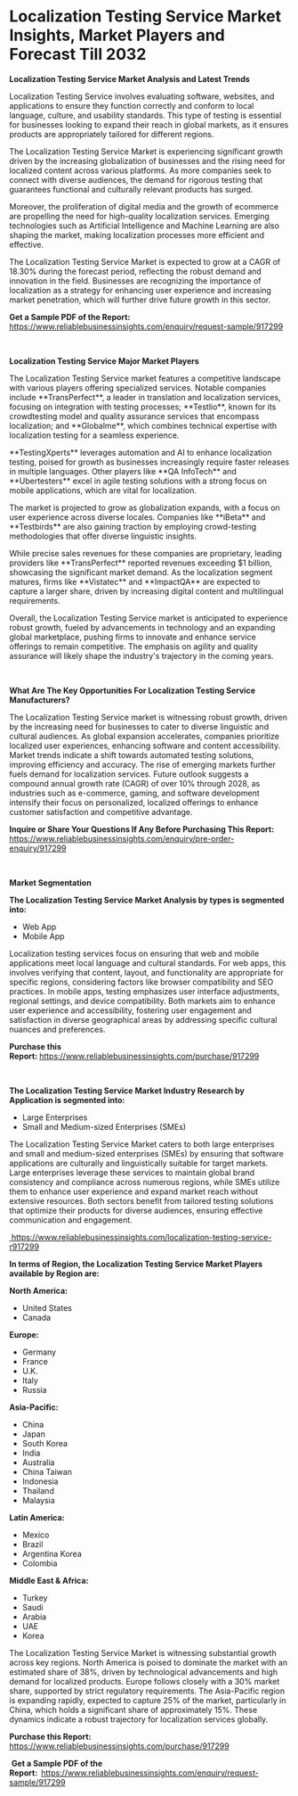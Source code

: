 <p><h1>Localization Testing Service Market Insights, Market Players and Forecast Till 2032</h1></p><p><strong>Localization Testing Service Market Analysis and Latest Trends</strong></p>
<p><p>Localization Testing Service involves evaluating software, websites, and applications to ensure they function correctly and conform to local language, culture, and usability standards. This type of testing is essential for businesses looking to expand their reach in global markets, as it ensures products are appropriately tailored for different regions.</p><p>The Localization Testing Service Market is experiencing significant growth driven by the increasing globalization of businesses and the rising need for localized content across various platforms. As more companies seek to connect with diverse audiences, the demand for rigorous testing that guarantees functional and culturally relevant products has surged. </p><p>Moreover, the proliferation of digital media and the growth of ecommerce are propelling the need for high-quality localization services. Emerging technologies such as Artificial Intelligence and Machine Learning are also shaping the market, making localization processes more efficient and effective. </p><p>The Localization Testing Service Market is expected to grow at a CAGR of 18.30% during the forecast period, reflecting the robust demand and innovation in the field. Businesses are recognizing the importance of localization as a strategy for enhancing user experience and increasing market penetration, which will further drive future growth in this sector.</p></p>
<p><strong>Get a Sample PDF of the Report:&nbsp;</strong> <a href="https://www.reliablebusinessinsights.com/enquiry/request-sample/917299?utm_campaign=3351&utm_medium=2&utm_source=Github&utm_content=ia&utm_term=16042025&utm_id=localization-testing-service">https://www.reliablebusinessinsights.com/enquiry/request-sample/917299</a></p>
<p>&nbsp;</p>
<p><strong>Localization Testing Service Major Market Players</strong></p>
<p><p>The Localization Testing Service market features a competitive landscape with various players offering specialized services. Notable companies include **TransPerfect**, a leader in translation and localization services, focusing on integration with testing processes; **Testlio**, known for its crowdtesting model and quality assurance services that encompass localization; and **Globalme**, which combines technical expertise with localization testing for a seamless experience.</p><p>**TestingXperts** leverages automation and AI to enhance localization testing, poised for growth as businesses increasingly require faster releases in multiple languages. Other players like **QA InfoTech** and **Ubertesters** excel in agile testing solutions with a strong focus on mobile applications, which are vital for localization.</p><p>The market is projected to grow as globalization expands, with a focus on user experience across diverse locales. Companies like **iBeta** and **Testbirds** are also gaining traction by employing crowd-testing methodologies that offer diverse linguistic insights.</p><p>While precise sales revenues for these companies are proprietary, leading providers like **TransPerfect** reported revenues exceeding $1 billion, showcasing the significant market demand. As the localization segment matures, firms like **Vistatec** and **ImpactQA** are expected to capture a larger share, driven by increasing digital content and multilingual requirements.</p><p>Overall, the Localization Testing Service market is anticipated to experience robust growth, fueled by advancements in technology and an expanding global marketplace, pushing firms to innovate and enhance service offerings to remain competitive. The emphasis on agility and quality assurance will likely shape the industry's trajectory in the coming years.</p></p>
<p>&nbsp;</p>
<p><strong>What Are The Key Opportunities For Localization Testing Service Manufacturers?</strong></p>
<p><p>The Localization Testing Service market is witnessing robust growth, driven by the increasing need for businesses to cater to diverse linguistic and cultural audiences. As global expansion accelerates, companies prioritize localized user experiences, enhancing software and content accessibility. Market trends indicate a shift towards automated testing solutions, improving efficiency and accuracy. The rise of emerging markets further fuels demand for localization services. Future outlook suggests a compound annual growth rate (CAGR) of over 10% through 2028, as industries such as e-commerce, gaming, and software development intensify their focus on personalized, localized offerings to enhance customer satisfaction and competitive advantage.</p></p>
<p><strong>Inquire or Share Your Questions If Any Before Purchasing This Report:</strong> <a href="https://www.reliablebusinessinsights.com/enquiry/pre-order-enquiry/917299?utm_campaign=3351&utm_medium=2&utm_source=Github&utm_content=ia&utm_term=16042025&utm_id=localization-testing-service">https://www.reliablebusinessinsights.com/enquiry/pre-order-enquiry/917299</a></p>
<p>&nbsp;</p>
<p><strong>Market Segmentation</strong></p>
<p><strong>The Localization Testing Service Market Analysis by types is segmented into:</strong></p>
<p><ul><li>Web App</li><li>Mobile App</li></ul></p>
<p><p>Localization testing services focus on ensuring that web and mobile applications meet local language and cultural standards. For web apps, this involves verifying that content, layout, and functionality are appropriate for specific regions, considering factors like browser compatibility and SEO practices. In mobile apps, testing emphasizes user interface adjustments, regional settings, and device compatibility. Both markets aim to enhance user experience and accessibility, fostering user engagement and satisfaction in diverse geographical areas by addressing specific cultural nuances and preferences.</p></p>
<p><strong>Purchase this Report:&nbsp;</strong><a href="https://www.reliablebusinessinsights.com/purchase/917299?utm_campaign=3351&utm_medium=2&utm_source=Github&utm_content=ia&utm_term=16042025&utm_id=localization-testing-service">https://www.reliablebusinessinsights.com/purchase/917299</a></p>
<p>&nbsp;</p>
<p><strong>The Localization Testing Service Market Industry Research by Application is segmented into:</strong></p>
<p><ul><li>Large Enterprises</li><li>Small and Medium-sized Enterprises (SMEs)</li></ul></p>
<p><p>The Localization Testing Service Market caters to both large enterprises and small and medium-sized enterprises (SMEs) by ensuring that software applications are culturally and linguistically suitable for target markets. Large enterprises leverage these services to maintain global brand consistency and compliance across numerous regions, while SMEs utilize them to enhance user experience and expand market reach without extensive resources. Both sectors benefit from tailored testing solutions that optimize their products for diverse audiences, ensuring effective communication and engagement.</p></p>
<p><a href="https://www.reliablebusinessinsights.com/localization-testing-service-r917299?utm_campaign=3351&utm_medium=2&utm_source=Github&utm_content=ia&utm_term=16042025&utm_id=localization-testing-service">&nbsp;https://www.reliablebusinessinsights.com/localization-testing-service-r917299</a></p>
<p><strong>In terms of Region, the Localization Testing Service Market Players available by Region are:</strong></p>
<p>
    <p> <strong> North America: </strong>
        <ul>
            <li>United States</li>
            <li>Canada</li>
        </ul>
        </p> 
    <p> <strong> Europe: </strong>
        <ul>
            <li>Germany</li>
            <li>France</li>
            <li>U.K.</li>
            <li>Italy</li>
            <li>Russia</li>
        </ul>
        </p> 
    <p> <strong> Asia-Pacific: </strong>
        <ul>
            <li>China</li>
            <li>Japan</li>
            <li>South Korea</li>
            <li>India</li>
            <li>Australia</li>
            <li>China Taiwan</li>
            <li>Indonesia</li>
            <li>Thailand</li>
            <li>Malaysia</li>
        </ul>
        </p> 
    <p> <strong> Latin America: </strong>
        <ul>
            <li>Mexico</li>
            <li>Brazil</li>
            <li>Argentina Korea</li>
            <li>Colombia</li>
        </ul>
        </p> 
    <p> <strong> Middle East & Africa: </strong>
        <ul>
            <li>Turkey</li>
            <li>Saudi</li>
            <li>Arabia</li>
            <li>UAE</li>
            <li>Korea</li>
        </ul>
    </p>
    </p>
<p><p>The Localization Testing Service Market is witnessing substantial growth across key regions. North America is poised to dominate the market with an estimated share of 38%, driven by technological advancements and high demand for localized products. Europe follows closely with a 30% market share, supported by strict regulatory requirements. The Asia-Pacific region is expanding rapidly, expected to capture 25% of the market, particularly in China, which holds a significant share of approximately 15%. These dynamics indicate a robust trajectory for localization services globally.</p></p>
<p><strong>Purchase this Report: </strong><a href="https://www.reliablebusinessinsights.com/purchase/917299?utm_campaign=3351&utm_medium=2&utm_source=Github&utm_content=ia&utm_term=16042025&utm_id=localization-testing-service">https://www.reliablebusinessinsights.com/purchase/917299</a></p>
<p>&nbsp;<strong>Get a Sample PDF of the Report:&nbsp;&nbsp;</strong><a href="https://www.reliablebusinessinsights.com/enquiry/request-sample/917299?utm_campaign=3351&utm_medium=2&utm_source=Github&utm_content=ia&utm_term=16042025&utm_id=localization-testing-service">https://www.reliablebusinessinsights.com/enquiry/request-sample/917299</a></p>
<p><strong></strong></p>
<p><p></p><p></p><p></p></p>